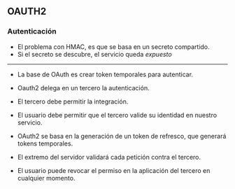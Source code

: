 ## OAUTH2
### Autenticación

* El problema con HMAC, es que se basa en un secreto compartido.
* Si el secreto se descubre, el servicio queda *expuesto*

<hr />

* La base de OAuth es crear token temporales para autenticar.

* Oauth2 delega en un tercero la autenticación.
* El tercero debe permitir la integración.
* El usuario debe permitir que el tercero valide su identidad en nuestro servicio.
* OAuth2 se basa en la generación de un token de refresco, que generará tokens temporales.
* El extremo del servidor validará cada petición contra el tercero.

* El usuario puede revocar el permiso en la aplicación del tercero en cualquier momento.
